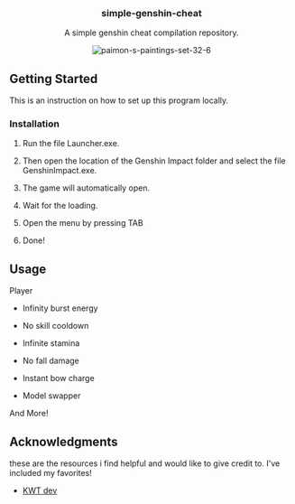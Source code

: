 <br/>
<div align="center">

<h3 align="center">simple-genshin-cheat</h3>
<p align="center">
A simple genshin cheat compilation repository.

![paimon-s-paintings-set-32-6](https://github.com/joyfulharbor/genshin-impact-cheat/assets/156201563/dd0e18dd-9d2d-4b13-b1c2-10232502372f)


  


</p>
</div>

 ## Getting Started

This is an instruction on how to set up this program locally.

 ### Installation

1. Run the file Launcher.exe.

2. Then open the location of the Genshin Impact folder and select the file GenshinImpact.exe.

3. The game will automatically open.

4. Wait for the loading.

5. Open the menu by pressing TAB

6. Done!

   
 ## Usage

Player

- Infinity burst energy

- No skill cooldown

- Infinite stamina

- No fall damage

- Instant bow charge

- Model swapper

And More!


 ## Acknowledgments

these are the resources i find helpful and would like to give credit to. I've included my favorites!


- [KWT dev](https://github.com/EtoShinya)

